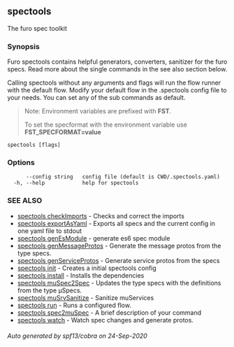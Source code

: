 ## spectools

The furo spec toolkit

### Synopsis

Furo spectools contains helpful generators, converters, sanitizer for the furo specs.
Read more about the single commands in the see also section below.

Calling spectools without any arguments and flags will run the flow runner with the default flow. 
Modify your default flow in the .spectools config file to your needs. You can set any of the sub commands as default.

> Note: Environment variables are prefixed with **FST**. 
>
> To set the specformat with the environment variable use **FST_SPECFORMAT=value**


```
spectools [flags]
```

### Options

```
      --config string   config file (default is CWD/.spectools.yaml)
  -h, --help            help for spectools
```

### SEE ALSO

* [spectools checkImports](spectools_checkImports.md)	 - Checks and correct the imports
* [spectools exportAsYaml](spectools_exportAsYaml.md)	 - Exports all specs and the current config in one yaml file to stdout
* [spectools genEsModule](spectools_genEsModule.md)	 - generate es6 spec module
* [spectools genMessageProtos](spectools_genMessageProtos.md)	 - Generate the message protos from the type specs.
* [spectools genServiceProtos](spectools_genServiceProtos.md)	 - Generate service protos from the specs
* [spectools init](spectools_init.md)	 - Creates a initial spectools config
* [spectools install](spectools_install.md)	 - Installs the dependencies
* [spectools muSpec2Spec](spectools_muSpec2Spec.md)	 - Updates the type specs with the definitions from the type µSpecs.
* [spectools muSrvSanitize](spectools_muSrvSanitize.md)	 - Sanitize muServices
* [spectools run](spectools_run.md)	 - Runs a configured flow.
* [spectools spec2muSpec](spectools_spec2muSpec.md)	 - A brief description of your command
* [spectools watch](spectools_watch.md)	 - Watch spec changes and generate protos.

###### Auto generated by spf13/cobra on 24-Sep-2020

